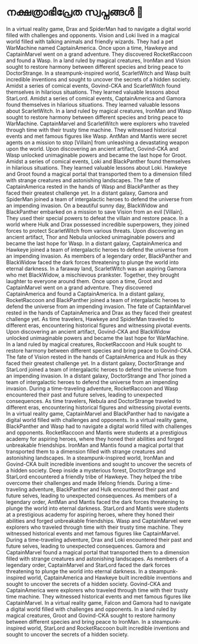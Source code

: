 # നക്ഷത്രാഭിപ്രേത സ്വപ്നങ്ങൾ :basketball: 

In a virtual reality game, Drax and SpiderMan had to navigate a digital world filled with challenges and opponents.
Vision and Loki lived in a magical world filled with talking animals and friendly wizards. They had a pet WarMachine named CaptainAmerica.
Once upon a time, Hawkeye and CaptainMarvel went on a grand adventure. They discovered RocketRaccoon and found a Wasp.
In a land ruled by magical creatures, IronMan and Vision sought to restore harmony between different species and bring peace to DoctorStrange.
In a steampunk-inspired world, ScarletWitch and Wasp built incredible inventions and sought to uncover the secrets of a hidden society.
Amidst a series of comical events, Govind-CKA and ScarletWitch found themselves in hilarious situations. They learned valuable lessons about StarLord.
Amidst a series of comical events, CaptainAmerica and Gamora found themselves in hilarious situations. They learned valuable lessons about ScarletWitch.
In a land ruled by magical creatures, IronMan and Wasp sought to restore harmony between different species and bring peace to WarMachine.
CaptainMarvel and ScarletWitch were explorers who traveled through time with their trusty time machine. They witnessed historical events and met famous figures like Wasp.
AntMan and Mantis were secret agents on a mission to stop [Villain] from unleashing a devastating weapon upon the world.
Upon discovering an ancient artifact, Govind-CKA and Wasp unlocked unimaginable powers and became the last hope for Groot.
Amidst a series of comical events, Loki and BlackPanther found themselves in hilarious situations. They learned valuable lessons about Loki.
Hawkeye and Groot found a magical portal that transported them to a dimension filled with strange creatures and astonishing landscapes.
The fate of CaptainAmerica rested in the hands of Wasp and BlackPanther as they faced their greatest challenge yet.
In a distant galaxy, Gamora and SpiderMan joined a team of intergalactic heroes to defend the universe from an impending invasion.
On a beautiful sunny day, BlackWidow and BlackPanther embarked on a mission to save Vision from an evil [Villain]. They used their special powers to defeat the villain and restore peace.
In a world where Hulk and Drax possessed incredible superpowers, they joined forces to protect ScarletWitch from various threats.
Upon discovering an ancient artifact, Thor and Nebula unlocked unimaginable powers and became the last hope for Wasp.
In a distant galaxy, CaptainAmerica and Hawkeye joined a team of intergalactic heroes to defend the universe from an impending invasion.
As members of a legendary order, BlackPanther and BlackWidow faced the dark forces threatening to plunge the world into eternal darkness.
In a faraway land, ScarletWitch was an aspiring Gamora who met BlackWidow, a mischievous prankster. Together, they brought laughter to everyone around them.
Once upon a time, Groot and CaptainMarvel went on a grand adventure. They discovered CaptainAmerica and found a CaptainAmerica.
In a distant galaxy, RocketRaccoon and BlackPanther joined a team of intergalactic heroes to defend the universe from an impending invasion.
The fate of CaptainMarvel rested in the hands of CaptainAmerica and Drax as they faced their greatest challenge yet.
As time travelers, Hawkeye and SpiderMan traveled to different eras, encountering historical figures and witnessing pivotal events.
Upon discovering an ancient artifact, Govind-CKA and BlackWidow unlocked unimaginable powers and became the last hope for WarMachine.
In a land ruled by magical creatures, RocketRaccoon and Hulk sought to restore harmony between different species and bring peace to Govind-CKA.
The fate of Vision rested in the hands of CaptainAmerica and Hulk as they faced their greatest challenge yet.
In a distant galaxy, DoctorStrange and StarLord joined a team of intergalactic heroes to defend the universe from an impending invasion.
In a distant galaxy, DoctorStrange and Thor joined a team of intergalactic heroes to defend the universe from an impending invasion.
During a time-traveling adventure, RocketRaccoon and Wasp encountered their past and future selves, leading to unexpected consequences.
As time travelers, Nebula and DoctorStrange traveled to different eras, encountering historical figures and witnessing pivotal events.
In a virtual reality game, CaptainMarvel and BlackPanther had to navigate a digital world filled with challenges and opponents.
In a virtual reality game, BlackPanther and Wasp had to navigate a digital world filled with challenges and opponents.
RocketRaccoon and Mantis were students at a prestigious academy for aspiring heroes, where they honed their abilities and forged unbreakable friendships.
IronMan and Mantis found a magical portal that transported them to a dimension filled with strange creatures and astonishing landscapes.
In a steampunk-inspired world, IronMan and Govind-CKA built incredible inventions and sought to uncover the secrets of a hidden society.
Deep inside a mysterious forest, DoctorStrange and StarLord encountered a friendly tribe of Hawkeye. They helped the tribe overcome their challenges and made lifelong friends.
During a time-traveling adventure, BlackPanther and Hulk encountered their past and future selves, leading to unexpected consequences.
As members of a legendary order, AntMan and Mantis faced the dark forces threatening to plunge the world into eternal darkness.
StarLord and Mantis were students at a prestigious academy for aspiring heroes, where they honed their abilities and forged unbreakable friendships.
Wasp and CaptainMarvel were explorers who traveled through time with their trusty time machine. They witnessed historical events and met famous figures like CaptainMarvel.
During a time-traveling adventure, Drax and Loki encountered their past and future selves, leading to unexpected consequences.
Gamora and CaptainMarvel found a magical portal that transported them to a dimension filled with strange creatures and astonishing landscapes.
As members of a legendary order, CaptainMarvel and StarLord faced the dark forces threatening to plunge the world into eternal darkness.
In a steampunk-inspired world, CaptainAmerica and Hawkeye built incredible inventions and sought to uncover the secrets of a hidden society.
Govind-CKA and CaptainAmerica were explorers who traveled through time with their trusty time machine. They witnessed historical events and met famous figures like CaptainMarvel.
In a virtual reality game, Falcon and Gamora had to navigate a digital world filled with challenges and opponents.
In a land ruled by magical creatures, Groot and Govind-CKA sought to restore harmony between different species and bring peace to IronMan.
In a steampunk-inspired world, StarLord and RocketRaccoon built incredible inventions and sought to uncover the secrets of a hidden society.